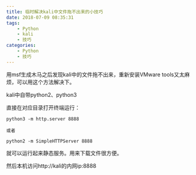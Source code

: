 ```yaml
---
title: 临时解决kali中文件拖不出来的小技巧
date: 2018-07-09 08:35:31
tags: 
	- Python
	- kali
	- 技巧
categories: 
	- Python
	- 技巧
---
```

用msf生成木马之后发现kali中的文件拖不出来，重新安装VMware tools又太麻烦，可以用这个方法解决下。
<!-- more -->
kali中自带python2、python3

直接在对应目录打开终端运行：
```
python3 -m http.server 8888

或者

python2 -m SimpleHTTPServer 8888
```
就可以运行起来静态服务。用来下载文件很方便。

然后本机访问http://kali的内网ip:8888